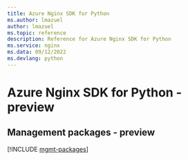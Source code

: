```yaml
---
title: Azure Nginx SDK for Python
ms.author: lmazuel
author: lmazuel
ms.topic: reference
description: Reference for Azure Nginx SDK for Python
ms.service: nginx
ms.data: 09/12/2022
ms.devlang: python
---
```

# Azure Nginx SDK for Python - preview

## Management packages - preview
[!INCLUDE [mgmt-packages](nginx-mgmt-index.md)]